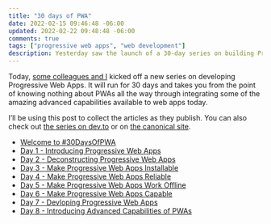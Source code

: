 ```yaml
---
title: "30 days of PWA"
date: 2022-02-15 09:46:48 -06:00
updated: 2022-02-22 09:48:48 -06:00
comments: true
tags: ["progressive web apps", "web development"]
description: Yesterday saw the launch of a 30-day series on building Progressive Web Apps. You should follow along.
---
```


Today, [some colleagues and I](https://microsoft.github.io/win-student-devs/#/30DaysOfPWA/kickoff?id=brought-to-you-by) kicked off a new series on developing Progressive Web Apps. It will run for 30 days and takes you from the point of knowing nothing about PWAs all the way through integrating some of the amazing advanced capabilities available to web apps today.

<!-- more -->

I’ll be using this post to collect the articles as they publish. You can also check out [the series on dev.to](https://dev.to/nitya/series/16849) or on [the canonical site](https://microsoft.github.io/win-student-devs/#/30DaysOfPWA/).

* [Welcome to #30DaysOfPWA](https://dev.to/azure/welcome-to-30daysofpwa-2e54)
* [Day 1 - Introducing Progressive Web Apps](https://dev.to/azure/01-introducing-progressive-web-apps-hi4)
* [Day 2 - Deconstructing Progressive Web Apps](https://dev.to/azure/02-deconstructing-progressive-web-apps-1884)
* [Day 3 - Make Progressive Web Apps Installable](https://dev.to/azure/03-make-progressive-web-apps-installable-4g1d)
* [Day 4 - Make Progressive Web Apps Reliable](https://dev.to/azure/04-make-progressive-web-apps-reliable-2b5o)
* [Day 5 - Make Progressive Web Apps Work Offline](https://dev.to/azure/05-make-progressive-web-apps-work-offline-fil)
* [Day 6 - Make Progressive Web Apps Capable](https://dev.to/azure/06-make-progressive-web-apps-capable-4344)
* [Day 7 - Devloping Progressive Web Apps](https://dev.to/azure/07-developing-progressive-web-apps-hfb)
* [Day 8 - Introducing Advanced Capabilities of PWAs](https://dev.to/azure/08-introducing-advanced-capabilities-of-pwas-4dj8)
